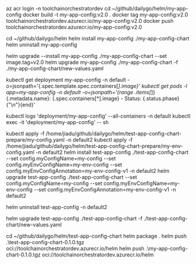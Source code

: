 az acr login -n toolchainorchestratordev
cd ~/github/dailygo/helm/my-app-config
docker build -t my-app-config:v2.0 .
docker tag my-app-config:v2.0 toolchainorchestratordev.azurecr.io/my-app-config:v2.0
docker push toolchainorchestratordev.azurecr.io/my-app-config:v2.0

cd ~/github/dailygo/helm
helm install my-app-config ./my-app-config-chart
helm uninstall my-app-config

helm upgrade --install my-app-config ./my-app-config-chart --set image.tag=v2.0
helm upgrade my-app-config ./my-app-config-chart -f ./my-app-config-chart/new-values.yaml

kubectl get deployment my-app-config -n default -o=jsonpath='{.spec.template.spec.containers[*].image}'
kubectl get pods -l app=my-app-config -n default -o=jsonpath='{range .items[*]}{.metadata.name}: {.spec.containers[*].image} - Status: {.status.phase}{"\n"}{end}'

kubectl logs 'deployment/my-app-config' --all-containers -n default
kubectl exec -it 'deployment/my-app-config' -- sh

kubectl apply -f /home/jiadu/github/dailygo/helm/test-app-config-chart-prepare/my-config.yaml -n default2
kubectl apply -f /home/jiadu/github/dailygo/helm/test-app-config-chart-prepare/my-env-config.yaml -n default2
helm install test-app-config ./test-app-config-chart --set config.myConfigName=my-config --set config.myEnvConfigName=my-env-config --set config.myEnvConfigAnnotation=my-env-config-v1 -n default2
helm upgrade test-app-config ./test-app-config-chart --set config.myConfigName=my-config --set config.myEnvConfigName=my-env-config --set config.myEnvConfigAnnotation=my-env-config-v1 -n default2

helm uninstall test-app-config -n default2

helm upgrade test-app-config ./test-app-config-chart -f ./test-app-config-chart/new-values.yaml

cd ~/github/dailygo/helm/test-app-config-chart
helm package .
helm push .\test-app-config-chart-0.1.0.tgz oci://toolchainorchestratordev.azurecr.io/helm
helm push .\my-app-config-chart-0.1.0.tgz oci://toolchainorchestratordev.azurecr.io/helm